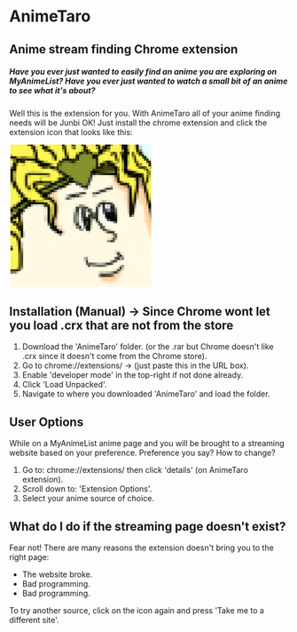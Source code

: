 # AnimeTaro
## Anime stream finding Chrome extension

##### Have you ever just wanted to easily find an anime you are exploring on MyAnimeList? Have you ever just wanted to watch a small bit of an anime to see what it's about?

Well this is the extension for you. With AnimeTaro all of your anime finding needs will be Junbi OK! Just install the chrome extension and click the extension icon that looks like this: 

![DIO](AnimeTaro/icon.png) 

## Installation (Manual) -> Since Chrome wont let you load .crx that are not from the store
1. Download the 'AnimeTaro' folder. (or the .rar but Chrome doesn't like .crx since it doesn't come from the Chrome store).
2. Go to chrome://extensions/ -> (just paste this in the URL box).
3. Enable 'developer mode' in the top-right if not done already.
4. Click 'Load Unpacked'.
5. Navigate to where you downloaded 'AnimeTaro' and load the folder.

## User Options
While on a MyAnimeList anime page and you will be brought to a streaming website based on your preference. 
Preference you say? How to change? 
1. Go to: chrome://extensions/ then click 'details' (on AnimeTaro extension).
2. Scroll down to: 'Extension Options'.
3. Select your anime source of choice.

## What do I do if the streaming page doesn't exist?
Fear not! There are many reasons the extension doesn't bring you to the right page:
- The website broke.
- Bad programming.
- Bad programming.

To try another source, click on the icon again and press 'Take me to a different site'.  
